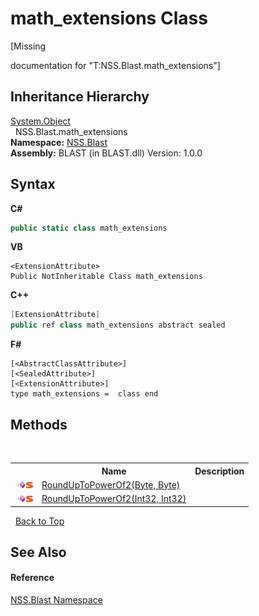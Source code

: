 # math_extensions Class
 

\[Missing <summary> documentation for "T:NSS.Blast.math_extensions"\]


## Inheritance Hierarchy
<a href="https://docs.microsoft.com/dotnet/api/system.object" target="_blank" rel="noopener noreferrer">System.Object</a><br />&nbsp;&nbsp;NSS.Blast.math_extensions<br />
**Namespace:**&nbsp;<a href="88b55311-4a89-0894-e27a-e157e443c7f7">NSS.Blast</a><br />**Assembly:**&nbsp;BLAST (in BLAST.dll) Version: 1.0.0

## Syntax

**C#**<br />
``` C#
public static class math_extensions
```

**VB**<br />
``` VB
<ExtensionAttribute>
Public NotInheritable Class math_extensions
```

**C++**<br />
``` C++
[ExtensionAttribute]
public ref class math_extensions abstract sealed
```

**F#**<br />
``` F#
[<AbstractClassAttribute>]
[<SealedAttribute>]
[<ExtensionAttribute>]
type math_extensions =  class end
```


## Methods
&nbsp;<table><tr><th></th><th>Name</th><th>Description</th></tr><tr><td>![Public method](media/pubmethod.gif "Public method")![Static member](media/static.gif "Static member")</td><td><a href="c2835dc2-e74b-c0ba-2b90-b90309935ca7">RoundUpToPowerOf2(Byte, Byte)</a></td><td /></tr><tr><td>![Public method](media/pubmethod.gif "Public method")![Static member](media/static.gif "Static member")</td><td><a href="3e0eabcb-75b0-2750-321c-583c06402dab">RoundUpToPowerOf2(Int32, Int32)</a></td><td /></tr></table>&nbsp;
<a href="#math_extensions-class">Back to Top</a>

## See Also


#### Reference
<a href="88b55311-4a89-0894-e27a-e157e443c7f7">NSS.Blast Namespace</a><br />